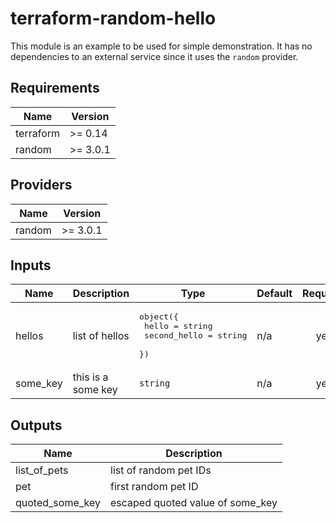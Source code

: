 # terraform-random-hello

This module is an example to be used for simple demonstration.
It has no dependencies to an external service since it uses
the `random` provider.

## Requirements

| Name | Version |
|------|---------|
| terraform | >= 0.14 |
| random | >= 3.0.1 |

## Providers

| Name | Version |
|------|---------|
| random | >= 3.0.1 |

## Inputs

| Name | Description | Type | Default | Required |
|------|-------------|------|---------|:--------:|
| hellos | list of hellos | <pre>object({<br>    hello        = string<br>    second_hello = string<br>  })</pre> | n/a | yes |
| some\_key | this is a some key | `string` | n/a | yes |

## Outputs

| Name | Description |
|------|-------------|
| list\_of\_pets | list of random pet IDs |
| pet | first random pet ID |
| quoted\_some\_key | escaped quoted value of some\_key |

